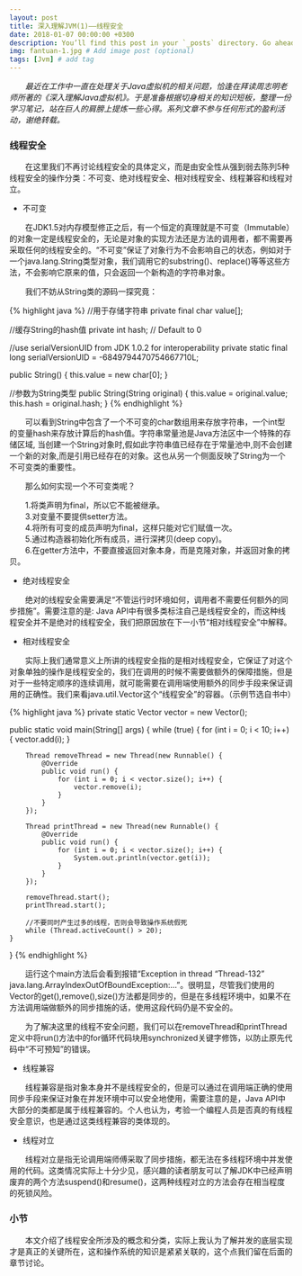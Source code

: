 ```yaml
---
layout: post
title: 深入理解JVM(1)——线程安全
date: 2018-01-07 00:00:00 +0300
description: You’ll find this post in your `_posts` directory. Go ahead and edit it and re-build the site to see your changes. # Add post description (optional)
img: fantuan-1.jpg # Add image post (optional)
tags: [Jvm] # add tag
---
```


&emsp;&emsp;*最近在工作中一直在处理关于Java虚拟机的相关问题，恰逢在拜读周志明老师所著的《深入理解Java虚拟机》。于是准备根据切身相关的知识短板，整理一份学习笔记，站在巨人的肩膀上提炼一些心得。系列文章不参与任何形式的盈利活动，谢绝转载。*

### 线程安全

&emsp;&emsp;在这里我们不再讨论线程安全的具体定义，而是由安全性从强到弱去陈列5种线程安全的操作分类：不可变、绝对线程安全、相对线程安全、线程兼容和线程对立。

* 不可变

&emsp;&emsp;在JDK1.5对内存模型修正之后，有一个恒定的真理就是不可变（Immutable）的对象一定是线程安全的，无论是对象的实现方法还是方法的调用者，都不需要再采取任何的线程安全的。“不可变”保证了对象行为不会影响自己的状态，例如对于一个java.lang.String类型对象，我们调用它的substring()、replace()等等这些方法，不会影响它原来的值，只会返回一个新构造的字符串对象。

&emsp;&emsp;我们不妨从String类的源码一探究竟：

{% highlight java %}
//用于存储字符串
private final char value[];

//缓存String的hash值
private int hash; // Default to 0

//use serialVersionUID from JDK 1.0.2 for interoperability
private static final long serialVersionUID = -6849794470754667710L;

public String() {
    this.value = new char[0];
}

//参数为String类型
public String(String original) {
    this.value = original.value;
    this.hash = original.hash;
}
{% endhighlight %}

&emsp;&emsp;可以看到String中包含了一个不可变的char数组用来存放字符串，一个int型的变量hash来存放计算后的hash值。字符串常量池是Java方法区中一个特殊的存储区域, 当创建一个String对象时,假如此字符串值已经存在于常量池中,则不会创建一个新的对象,而是引用已经存在的对象。这也从另一个侧面反映了String为一个不可变类的重要性。

&emsp;&emsp;那么如何实现一个不可变类呢？<br />

&emsp;&emsp;1.将类声明为final，所以它不能被继承。<br />
&emsp;&emsp;3.对变量不要提供setter方法。<br />
&emsp;&emsp;4.将所有可变的成员声明为final，这样只能对它们赋值一次。<br />
&emsp;&emsp;5.通过构造器初始化所有成员，进行深拷贝(deep copy)。<br />
&emsp;&emsp;6.在getter方法中，不要直接返回对象本身，而是克隆对象，并返回对象的拷贝。

* 绝对线程安全

&emsp;&emsp;绝对的线程安全需要满足“不管运行时环境如何，调用者不需要任何额外的同步措施”。需要注意的是: Java API中有很多类标注自己是线程安全的，而这种线程安全并不是绝对的线程安全，我们把原因放在下一小节“相对线程安全”中解释。

* 相对线程安全

&emsp;&emsp;实际上我们通常意义上所讲的线程安全指的是相对线程安全，它保证了对这个对象单独的操作是线程安全的，我们在调用的时候不需要做额外的保障措施，但是对于一些特定顺序的连续调用，就可能需要在调用端使用额外的同步手段来保证调用的正确性。我们来看java.util.Vector这个“线程安全”的容器。（示例节选自书中）

{% highlight java %}
private static Vector<Integer> vector = new Vector<Integer>();

public static void main(String[] args) {
    while (true) {
        for (int i = 0; i < 10; i++) {
            vector.add(i);
        }

        Thread removeThread = new Thread(new Runnable() {
            @Override
            public void run() {
                for (int i = 0; i < vector.size(); i++) {
                    vector.remove(i);
                }
            }
        });

        Thread printThread = new Thread(new Runnable() {
            @Override
            public void run() {
                for (int i = 0; i < vector.size(); i++) {
                    System.out.println(vector.get(i));
                }
            }
        });

        removeThread.start();
        printThread.start();

        //不要同时产生过多的线程，否则会导致操作系统假死
        while (Thread.activeCount() > 20);
    }
}
{% endhighlight %}

&emsp;&emsp;运行这个main方法后会看到报错“Exception in thread  “Thread-132” java.lang.ArrayIndexOutOfBoundException:...”。很明显，尽管我们使用的Vector的get(),remove(),size()方法都是同步的，但是在多线程环境中，如果不在方法调用端做额外的同步措施的话，使用这段代码仍是不安全的。

&emsp;&emsp;为了解决这里的线程不安全问题，我们可以在removeThread和printThread定义中将run()方法中的for循环代码块用synchronized关键字修饰，以防止原先代码中“不可预知”的错误。

* 线程兼容

&emsp;&emsp;线程兼容是指对象本身并不是线程安全的，但是可以通过在调用端正确的使用同步手段来保证对象在并发环境中可以安全地使用，需要注意的是，Java API中大部分的类都是属于线程兼容的。个人也认为，考验一个编程人员是否真的有线程安全意识，也是通过这类线程兼容的类体现的。

* 线程对立

&emsp;&emsp;线程对立是指无论调用端师傅采取了同步措施，都无法在多线程环境中并发使用的代码。这类情况实际上十分少见，感兴趣的读者朋友可以了解JDK中已经声明废弃的两个方法suspend()和resume()，这两种线程对立的方法会存在相当程度的死锁风险。

### 小节

&emsp;&emsp;本文介绍了线程安全所涉及的概念和分类，实际上我认为了解并发的底层实现才是真正的关键所在，这和操作系统的知识是紧紧关联的，这个点我们留在后面的章节讨论。
